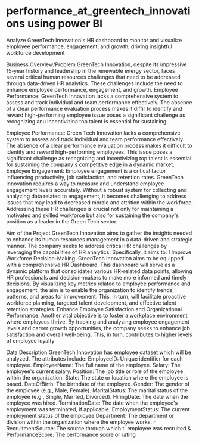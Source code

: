 # performance_at_greentech_innovations using power BI

Analyze GreenTech Innovation's HR dashboard to monitor and visualize employee performance, engagement, and growth, driving insightful workforce development

Business Overview/Problem
GreenTech Innovation, despite its impressive 15-year history and leadership in the renewable energy sector, faces several critical human resources challenges that need to be addressed through data-driven HR analytics. These challenges include the need to enhance employee performance, engagement, and growth.
Employee Performance: GreenTech Innovation lacks a comprehensive system to assess and track individual and team performance effectively. The absence of a clear performance evaluation process makes it diffir to identify and reward high-performing employee issue poses a significant challenge as recognizing anu incentivizina top talent is essential for sustaining 

Employee Performance: Green Tech Innovation lacks a comprehensive system to assess and track individual and team performance effectively. The absence of a clear performance evaluation process makes it difficult to identify and reward high-performing employees. This issue poses a significant challenge as recognizing and incentivizing top talent is essential for sustaining the company's competitive edge in a dynamic market.
Employee Engagement: Employee engagement is a critical factor influencing productivity, job satisfaction, and retention rates. GreenTech Innovation requires a way to measure and understand employee engagement levels accurately. Without a robust system for collecting and analyzing data related to engagement, it becomes challenging to address issues that may lead to decreased morale and attrition within the workforce.
Addressing these HR challenges is crucial not only for maintaining a motivated and skilled workforce but also for sustaining the company's position as a leader in the Green Tech sector.


Aim of the Project
GreenTech Innovation aims to gather the insights needed to enhance its human resources management in a data-driven and strategic manner. The company seeks to address critical HR challenges by leveraging the capabilities of HR analytics. Specifically, it aims to:
I Improve Workforce Decision-Making: GreenTech
Innovation aims to be equipped with a comprehensive
HR Dashboard. This dashboard will serve as a dynamic platform that consolidates various HR-related data points, allowing HR professionals and decision-makers to make more informed and timely decisions. By visualizing key metrics related to employee performance and engagement, the aim is to enable the organization to identify trends, patterns, and areas for improvement. This, in turn, will facilitate proactive workforce planning, targeted talent development, and effective talent retention strategies.
Enhance Employee Satisfaction and Organizational
Performance: Another vital objective is to foster a workplace environment where employees thrive. By tracking and analyzing employee engagement levels and career growth opportunities, the company seeks to enhance job satisfaction and overall well-being. This, in turn, contributes to higher levels of employee loyalty


Data Description
GreenTech Innovation has employee dataset which will be analyzed. The attributes include:
 EmployeelD: Unique identifier for each employee.
EmployeeName: The full name of the employee.
 Salary: The employee's current salary.
 Position: The job title or role of the employee within the organization.
 State: The state or location where the employee is based.
 DateOfBirth: The birthdate of the employee.
 Gender: The gender of the employee (e.g., Male, Female).
 MaritalStatus: The marital status of the employee (e.g., Single, Married, Divorced).
 HiringDate: The date when the employee was hired.
 TerminationDate: The date when the employee's employment was terminated, if applicable.
 EmploymentStatus: The current employment status of the employee
 Department: The department or division within the organization where the employee works. r RecruitmentSource: The source through which t' employee was recruited
& PerformanceScore: The performance score or rating
